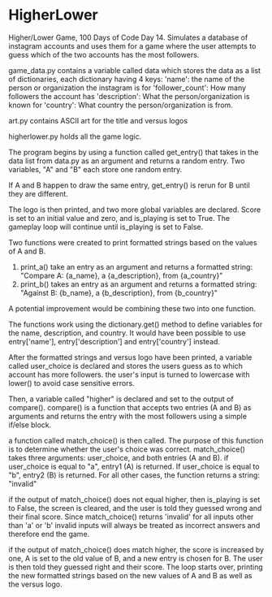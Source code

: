 # HigherLower
Higher/Lower Game, 100 Days of Code Day 14. Simulates a database of instagram accounts and uses them for a game where the user attempts to guess which of the two accounts
has the most followers.

game_data.py contains a variable called data which stores the data as a list of dictionaries, each dictionary having 4 keys:
'name': the name of the person or organization the instagram is for
'follower_count': How many followers the account has
'description': What the person/organization is known for
'country': What country the person/organization is from.

art.py contains ASCII art for the title and versus logos

higherlower.py holds all the game logic.

The program begins by using a function called get_entry() that takes in the data list from data.py as an argument and returns a random entry.
Two variables, "A" and "B" each store one random entry.

If A and B happen to draw the same entry, get_entry() is rerun for B until they are different.

The logo is then printed, and two more global variables are declared. Score is set to an initial value and zero, and is_playing is set to True.
The gameplay loop will continue until is_playing is set to False.

Two functions were created to print formatted strings based on the values of A and B.
1) print_a() take an entry as an argument and returns a formatted string: "Compare A: {a_name}, a {a_description}, from {a_country}"
2) print_b() takes an entry as an argument and returns a formatted string: "Against B: {b_name}, a {b_description}, from {b_country}"

A potential improvement would be combining these two into one function.

The functions work using the dictionary.get() method to define variables for the name, description, and country.
It would have been possible to use entry['name'], entry['description'] and entry['country'] instead.

After the formatted strings and versus logo have been printed, a variable called user_choice is declared and stores the users guess as to which account has more followers.
the user's input is turned to lowercase with lower() to avoid case sensitive errors.

Then, a variable called "higher" is declared and set to the output of compare(). 
compare() is a function that accepts two entries (A and B) as arguments and returns the entry with the most followers using a simple if/else block.

a function called match_choice() is then called. The purpose of this function is to determine whether the user's choice was correct. match_choice() takes three
arguments: user_choice, and both entries (A and B).
if user_choice is equal to "a", entry1 (A) is returned. If user_choice is equal to "b", entry2 (B) is returned. For all other cases, the function returns
a string: "invalid"

if the output of match_choice() does not equal higher, then is_playing is set to False, the screen is cleared, and the user is told they guessed wrong and their final score.
Since match_choice() returns 'invalid' for all inputs other than 'a' or 'b' invalid inputs will always be treated as incorrect answers and therefore end the game.

if the output of match_choice() does match higher, the score is increased by one, A is set to the old value of B, and a new entry is chosen for B.
The user is then told they guessed right and their score.
The loop starts over, printing the new formatted strings based on the new values of A and B as well as the versus logo.

